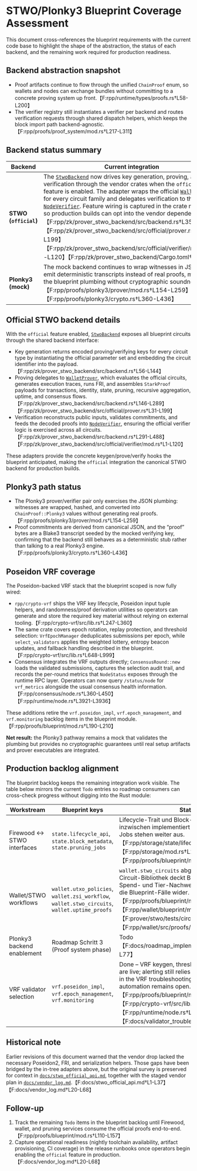 # STWO/Plonky3 Blueprint Coverage Assessment

This document cross-references the blueprint requirements with the current
code base to highlight the shape of the abstraction, the status of each
backend, and the remaining work required for production readiness.

## Backend abstraction snapshot

* Proof artifacts continue to flow through the unified `ChainProof` enum, so
  wallets and nodes can exchange bundles without committing to a concrete
  proving system up front.【F:rpp/runtime/types/proofs.rs†L58-L200】
* The verifier registry still instantiates a verifier per backend and routes
  verification requests through shared dispatch helpers, which keeps the block
  import path backend-agnostic.【F:rpp/proofs/proof_system/mod.rs†L217-L311】

## Backend status summary

| Backend | Current integration | Production gaps |
| --- | --- | --- |
| **STWO (`official`)** | The [`StwoBackend`](../rpp/zk/prover_stwo_backend/src/backend.rs) now drives key generation, proving, and verification through the vendor crates when the `official` feature is enabled. The adapter wraps the official [`WalletProver`](../rpp/zk/prover_stwo_backend/src/official/prover.rs) for every circuit family and delegates verification to the [`NodeVerifier`](../rpp/zk/prover_stwo_backend/src/official/verifier/mod.rs). Feature wiring is captured in the crate manifest so production builds can opt into the vendor dependency.【F:rpp/zk/prover_stwo_backend/src/backend.rs†L35-L496】【F:rpp/zk/prover_stwo_backend/src/official/prover.rs†L18-L199】【F:rpp/zk/prover_stwo_backend/src/official/verifier/mod.rs†L1-L120】【F:rpp/zk/prover_stwo_backend/Cargo.toml†L1-L21】 | Runtime services still need to surface the proofs to Firewood, wallets, and pruning automation. The relevant blueprint tasks remain in `Todo`: lifecycle services, block metadata, pruning jobs, wallet workflows, and uptime propagation.【F:rpp/proofs/blueprint/mod.rs†L110-L157】 Operationally, operators must provision the nightly toolchain and vendor artifacts recorded in the integration log before enabling the feature in production.【F:docs/vendor_log.md†L20-L68】 |
| **Plonky3 (mock)** | The mock backend continues to wrap witnesses in JSON and emit deterministic transcripts instead of real proofs, maintaining the blueprint plumbing without cryptographic soundness.【F:rpp/proofs/plonky3/prover/mod.rs†L154-L259】【F:rpp/proofs/plonky3/crypto.rs†L360-L436】 | The roadmap still tracks the work to replace the stub with a full Plonky3 integration, including setup artifact handling and verification coverage.【F:docs/roadmap_implementation_plan.md†L19-L77】 |

## Official STWO backend details

With the `official` feature enabled, [`StwoBackend`](../rpp/zk/prover_stwo_backend/src/backend.rs) exposes all blueprint
circuits through the shared backend interface:

* Key generation returns encoded proving/verifying keys for every circuit type by
  instantiating the official parameter set and embedding the circuit identifier
  into the payload.【F:rpp/zk/prover_stwo_backend/src/backend.rs†L56-L144】
* Proving delegates to [`WalletProver`](../rpp/zk/prover_stwo_backend/src/official/prover.rs),
  which evaluates the official circuits, generates execution traces, runs FRI,
  and assembles `StarkProof` payloads for transactions, identity, state,
  pruning, recursive aggregation, uptime, and consensus flows.【F:rpp/zk/prover_stwo_backend/src/backend.rs†L146-L289】【F:rpp/zk/prover_stwo_backend/src/official/prover.rs†L31-L199】
* Verification reconstructs public inputs, validates commitments, and feeds the
  decoded proofs into [`NodeVerifier`](../rpp/zk/prover_stwo_backend/src/official/verifier/mod.rs),
  ensuring the official verifier logic is exercised across all circuits.【F:rpp/zk/prover_stwo_backend/src/backend.rs†L291-L488】【F:rpp/zk/prover_stwo_backend/src/official/verifier/mod.rs†L1-L120】

These adapters provide the concrete keygen/prove/verify hooks the blueprint
anticipated, making the `official` integration the canonical STWO backend for
production builds.

## Plonky3 path status

* The Plonky3 prover/verifier pair only exercises the JSON plumbing: witnesses
  are wrapped, hashed, and converted into `ChainProof::Plonky3` values without
  generating real proofs.【F:rpp/proofs/plonky3/prover/mod.rs†L154-L259】
* Proof commitments are derived from canonical JSON, and the “proof” bytes are
  a Blake3 transcript seeded by the mocked verifying key, confirming that the
  backend still behaves as a deterministic stub rather than talking to a real
  Plonky3 engine.【F:rpp/proofs/plonky3/crypto.rs†L360-L436】

## Poseidon VRF coverage

The Poseidon-backed VRF stack that the blueprint scoped is now fully wired:

* `rpp/crypto-vrf` ships the VRF key lifecycle, Poseidon input tuple helpers,
  and randomness/proof derivation utilities so operators can generate and store
  the required key material without relying on external tooling.【F:rpp/crypto-vrf/src/lib.rs†L247-L360】
* The same crate covers epoch rotation, replay protection, and threshold
  selection: `VrfEpochManager` deduplicates submissions per epoch, while
  `select_validators` applies the weighted lottery, entropy beacon updates, and
  fallback handling described in the blueprint.【F:rpp/crypto-vrf/src/lib.rs†L648-L999】
* Consensus integrates the VRF outputs directly; `ConsensusRound::new` loads the
  validated submissions, captures the selection audit trail, and records the
  per-round metrics that `NodeStatus` exposes through the runtime RPC layer.
  Operators can now query `/status/node` for `vrf_metrics` alongside the usual
  consensus health information.【F:rpp/consensus/node.rs†L360-L450】【F:rpp/runtime/node.rs†L3921-L3936】

These additions retire the `vrf.poseidon_impl`, `vrf.epoch_management`, and
`vrf.monitoring` backlog items in the blueprint module.【F:rpp/proofs/blueprint/mod.rs†L190-L210】

**Net result:** the Plonky3 pathway remains a mock that validates the plumbing
but provides no cryptographic guarantees until real setup artifacts and prover
executables are integrated.

## Production backlog alignment

The blueprint backlog keeps the remaining integration work visible. The table
below mirrors the current `Todo` entries so roadmap consumers can cross-check
progress without digging into the Rust module:

| Workstream | Blueprint keys | Status |
| --- | --- | --- |
| Firewood ↔ STWO interfaces | `state.lifecycle_api`, `state.block_metadata`, `state.pruning_jobs` | Lifecycle-Trait und Block-Metadaten werden inzwischen implementiert und getestet; Pruning-Jobs stehen weiter aus.【F:rpp/storage/state/lifecycle.rs†L11-L218】【F:rpp/storage/mod.rs†L277-L335】【F:rpp/proofs/blueprint/mod.rs†L110-L127】 |
| Wallet/STWO workflows | `wallet.utxo_policies`, `wallet.zsi_workflow`, `wallet.stwo_circuits`, `wallet.uptime_proofs` | `wallet.stwo_circuits` abgeschlossen: Wallet-Circuit-Bibliothek deckt Balance-, Double-Spend- und Tier-Nachweise ab, Tests spiegeln die Blueprint-Fälle wider.【F:rpp/proofs/blueprint/mod.rs†L135-L157】【F:rpp/wallet/blueprint/mod.rs†L26-L45】【F:prover/stwo/tests/circuit_fixtures.rs†L1-L61】【F:rpp/wallet/src/proofs/mod.rs†L1-L118】 |
| Plonky3 backend enablement | Roadmap Schritt 3 (Proof system phase) | Todo【F:docs/roadmap_implementation_plan.md†L19-L77】 |
| VRF validator selection | `vrf.poseidon_impl`, `vrf.epoch_management`, `vrf.monitoring` | Done – VRF keygen, thresholding, and telemetry are live; alerting still relies on the manual checks in the VRF troubleshooting runbook, so follow-up automation remains open.【F:rpp/proofs/blueprint/mod.rs†L190-L210】【F:rpp/crypto-vrf/src/lib.rs†L247-L999】【F:rpp/runtime/node.rs†L3921-L3936】【F:docs/validator_troubleshooting.md†L9-L38】 |

## Historical note

Earlier revisions of this document warned that the vendor drop lacked the
necessary Poseidon2, FRI, and serialization helpers. Those gaps have been
bridged by the in-tree adapters above, but the original survey is preserved for
context in [`docs/stwo_official_api.md`](stwo_official_api.md), together with
the staged vendor plan in [`docs/vendor_log.md`](vendor_log.md).【F:docs/stwo_official_api.md†L1-L37】【F:docs/vendor_log.md†L20-L68】

## Follow-up

1. Track the remaining `Todo` items in the blueprint backlog until Firewood,
   wallet, and pruning services consume the official proofs end-to-end.【F:rpp/proofs/blueprint/mod.rs†L110-L157】
2. Capture operational readiness (nightly toolchain availability, artifact
   provisioning, CI coverage) in the release runbooks once operators begin
   enabling the `official` feature in production.【F:docs/vendor_log.md†L20-L68】

